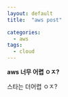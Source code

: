 ```yaml
---
layout: default
title:  "aws post"

categories:
  - aws
tags:
  - cloud
---
```



**aws 너무 어렵 ㅇㅈ?**


스타는 더어렵 ㅇㅈ?
